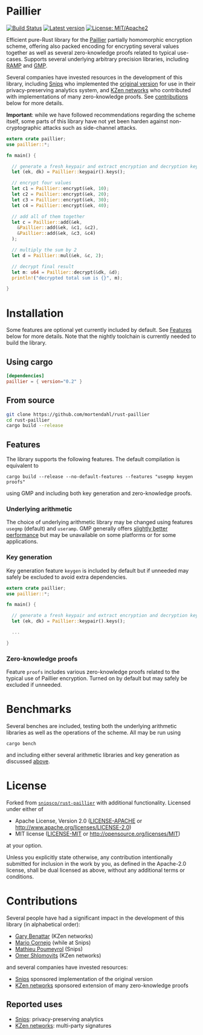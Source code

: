 # Paillier

[![Build Status](https://travis-ci.org/mortendahl/rust-paillier.svg)](https://travis-ci.org/mortendahl/rust-paillier)
[![Latest version](https://img.shields.io/crates/v/paillier.svg)](https://img.shields.io/crates/v/paillier.svg)
[![License: MIT/Apache2](https://img.shields.io/badge/license-MIT%2fApache2-blue.svg)](https://img.shields.io/badge/license-MIT%2fApache2-blue.svg)

Efficient pure-Rust library for the [Paillier](https://en.wikipedia.org/wiki/Paillier_cryptosystem) partially homomorphic encryption scheme, offering also packed encoding for encrypting several values together as well as several zero-knowledge proofs related to typical use-cases.
Supports several underlying arbitrary precision libraries, including [RAMP](https://github.com/Aatch/ramp) and [GMP](https://github.com/fizyk20/rust-gmp).

Several companies have invested resources in the development of this library, including [Snips](https://snips.ai/) who implemented the [original version](https://github.com/snipsco/rust-paillier) for use in their privacy-preserving analytics system, and [KZen networks](https://github.com/KZen-networks) who contributed with implementations of many zero-knowledge proofs. See [contributions](#contributions) below for more details.

**Important**: while we have followed recommendations regarding the scheme itself, some parts of this library have not yet been harden against non-cryptographic attacks such as side-channel attacks.


```rust
extern crate paillier;
use paillier::*;

fn main() {

  // generate a fresh keypair and extract encryption and decryption keys
  let (ek, dk) = Paillier::keypair().keys();

  // encrypt four values
  let c1 = Paillier::encrypt(&ek, 10);
  let c2 = Paillier::encrypt(&ek, 20);
  let c3 = Paillier::encrypt(&ek, 30);
  let c4 = Paillier::encrypt(&ek, 40);

  // add all of them together
  let c = Paillier::add(&ek,
    &Paillier::add(&ek, &c1, &c2),
    &Paillier::add(&ek, &c3, &c4)
  );

  // multiply the sum by 2
  let d = Paillier::mul(&ek, &c, 2);

  // decrypt final result
  let m: u64 = Paillier::decrypt(&dk, &d);
  println!("decrypted total sum is {}", m);

}
```

# Installation

Some features are optional yet currently included by default. See [Features](#features) below for more details. Note that the nightly toolchain is currently needed to build the library.

## Using cargo
```toml
[dependencies]
paillier = { version="0.2" }
```

## From source
```bash
git clone https://github.com/mortendahl/rust-paillier
cd rust-paillier
cargo build --release
```

## Features

The library supports the following features. The default compilation is equivalent to
```
cargo build --release --no-default-features --features "usegmp keygen proofs"
```
using GMP and including both key generation and zero-knowledge proofs.

### Underlying arithmetic

The choice of underlying arithmetic library may be changed using features `usegmp` (default) and `useramp`. GMP generally offers [slightly better performance](https://medium.com/snips-ai/benchmarking-paillier-encryption-15631a0b5ad8) but may be unavailable on some platforms or for some applications.

### Key generation

Key generation feature `keygen` is included by default but if unneeded may safely be excluded to avoid extra dependencies.

```rust
extern crate paillier;
use paillier::*;

fn main() {

  // generate a fresh keypair and extract encryption and decryption keys
  let (ek, dk) = Paillier::keypair().keys();

  ...

}
```

### Zero-knowledge proofs

Feature `proofs` includes various zero-knowledge proofs related to the typical use of Paillier encryption. Turned on by default but may safely be excluded if unneeded.

# Benchmarks

Several benches are included, testing both the underlying arithmetic libraries as well as the operations of the scheme. All may be run using
```
cargo bench
```
and including either several arithmetic libraries and key generation as discussed [above](#building).

# License

Forked from [`snipsco/rust-paillier`](https://github.com/snipsco/rust-paillier) with additional functionality. Licensed under either of

 * Apache License, Version 2.0 ([LICENSE-APACHE](LICENSE-APACHE) or http://www.apache.org/licenses/LICENSE-2.0)
 * MIT license ([LICENSE-MIT](LICENSE-MIT) or http://opensource.org/licenses/MIT)

at your option.

Unless you explicitly state otherwise, any contribution intentionally submitted for inclusion in the work by you, as defined in the Apache-2.0 license, shall be dual licensed as above, without any additional terms or conditions.


# Contributions

Several people have had a significant impact in the development of this library (in alphabetical order):
- [Gary Benattar](https://github.com/gbenattar) (KZen networks)
- [Mario Cornejo](https://github.com/mcornejo) (while at Snips)
- [Mathieu Poumeyrol](https://github.com/kali) (Snips)
- [Omer Shlomovits](https://github.com/omershlo) (KZen networks)

and several companies have invested resources:
- [Snips](https://github.com/snipsco) sponsored implementation of the original version
- [KZen networks](https://github.com/KZen-networks) sponsored extension of many zero-knowledge proofs

## Reported uses

- [Snips](https://github.com/snipsco): privacy-preserving analytics
- [KZen networks](https://github.com/KZen-networks): multi-party signatures

